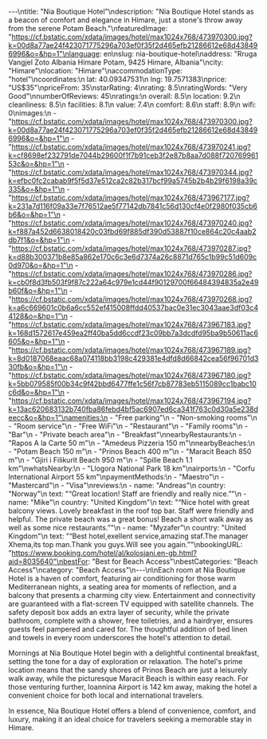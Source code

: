 ---\ntitle: "Nia Boutique Hotel"\ndescription: "Nia Boutique Hotel stands as a beacon of comfort and elegance in Himare, just a stone's throw away from the serene Potam Beach."\nfeaturedImage: "https://cf.bstatic.com/xdata/images/hotel/max1024x768/473970300.jpg?k=00d8a77ae24f423071775296a703ef0f35f2d465efb21286612e68d438496996&o=&hp=1"\nlanguage: en\nslug: nia-boutique-hotel\naddress: "Rruga Vangjel Zoto Albania Himare Potam, 9425 Himare, Albania"\ncity: "Himare"\nlocation: "Himare"\naccommodationType: "hotel"\ncoordinates:\n  lat: 40.09347531\n  lng: 19.7571383\nprice: "US$35"\npriceFrom: 35\nstarRating: 4\nrating: 8.5\nratingWords: "Very Good"\nnumberOfReviews: 45\nratings:\n  overall: 8.5\n  location: 9.2\n  cleanliness: 8.5\n  facilities: 8.1\n  value: 7.4\n  comfort: 8.6\n  staff: 8.9\n  wifi: 0\nimages:\n  - "https://cf.bstatic.com/xdata/images/hotel/max1024x768/473970300.jpg?k=00d8a77ae24f423071775296a703ef0f35f2d465efb21286612e68d438496996&o=&hp=1"\n  - "https://cf.bstatic.com/xdata/images/hotel/max1024x768/473970241.jpg?k=cf8698ef232791de7044b29600f1f7b91ceb3f2e87b8aa7d088f72076996153c&o=&hp=1"\n  - "https://cf.bstatic.com/xdata/images/hotel/max1024x768/473970344.jpg?k=efbc0fc2cabab9f5f5d37e512ca2c82b317bcf99a5745b2b4b29f6198a39c335&o=&hp=1"\n  - "https://cf.bstatic.com/xdata/images/hotel/max1024x768/473967177.jpg?k=231a7d116f09a33e7f76512ae5f77142db7841c56d130cf4e0f2980f035cb6b6&o=&hp=1"\n  - "https://cf.bstatic.com/xdata/images/hotel/max1024x768/473970240.jpg?k=f887a452d6638018420c03fbd69f885df390d53887f10ce864c20c4aab2db7f1&o=&hp=1"\n  - "https://cf.bstatic.com/xdata/images/hotel/max1024x768/473970287.jpg?k=d88b300371b8e85a862e170c6c3e6d7374a26c8871d765c1b99c51d609c0d970&o=&hp=1"\n  - "https://cf.bstatic.com/xdata/images/hotel/max1024x768/473970286.jpg?k=cb0f8d3fb503f9f87c222a64c979e1cd44f90129700f66484394835a2e49b60f&o=&hp=1"\n  - "https://cf.bstatic.com/xdata/images/hotel/max1024x768/473970268.jpg?k=a6c669601c0b6a6cc552ef415008ffdd40537bac0e31ec3043aae3df03c44128&o=&hp=1"\n  - "https://cf.bstatic.com/xdata/images/hotel/max1024x768/473967183.jpg?k=168d1572617e459ea2ff40ba5dd6ccdf23c09bb7a3dcdfd95ba9b50611ac6605&o=&hp=1"\n  - "https://cf.bstatic.com/xdata/images/hotel/max1024x768/473967189.jpg?k=8d0187068eaac68a074118bb3198c429381e4dfd8d66842cea56f96701d330fb&o=&hp=1"\n  - "https://cf.bstatic.com/xdata/images/hotel/max1024x768/473967180.jpg?k=5bb079585f00b34c9f42bbd6477ffe1c56f7cb87783eb5115089cc1babc10c6d&o=&hp=1"\n  - "https://cf.bstatic.com/xdata/images/hotel/max1024x768/473967194.jpg?k=13ac620683132b740fba86febd4bf5ac6907ed6ca341f763c0d30a5e238deecc&o=&hp=1"\namenities:\n  - "Free parking"\n  - "Non-smoking rooms"\n  - "Room service"\n  - "Free WiFi"\n  - "Restaurant"\n  - "Family rooms"\n  - "Bar"\n  - "Private beach area"\n  - "Breakfast"\nnearbyRestaurants:\n  - "Rapos A la Carte 50 m"\n  - "Amedeus Pizzeria 150 m"\nnearbyBeaches:\n  - "Potam Beach 150 m"\n  - "Prinos Beach 400 m"\n  - "Maracit Beach 850 m"\n  - "Gjiri i Filikurit Beach 950 m"\n  - "Spille Beach 1.1 km"\nwhatsNearby:\n  - "Llogora National Park 18 km"\nairports:\n  - "Corfu International Airport 55 km"\npaymentMethods:\n  - "Maestro"\n  - "Mastercard"\n  - "Visa"\nreviews:\n  - name: "Andreas"\n    country: "Norway"\n    text: "“Great location! Staff are friendly and really nice.”"\n  - name: "Mike"\n    country: "United Kingdom"\n    text: "“Nice hotel with great balcony views. Lovely breakfast in the roof top bar. Staff were friendly and helpful. The private beach was a great bonus!
Beach a short walk away as well as some nice restaurants.”"\n  - name: "Myzafer"\n    country: "United Kingdom"\n    text: "“Best hotel,exellent service,amazing staf.The manager Xhema,its top man.Thank you guys.Will see you again.”"\nbookingURL: "https://www.booking.com/hotel/al/kolosjani.en-gb.html?aid=8035640"\nbestFor: "Best for Beach Access"\nbestCategories: "Beach Access"\ncategory: "Beach Access"\n---\n\nEach room at Nia Boutique Hotel is a haven of comfort, featuring air conditioning for those warm Mediterranean nights, a seating area for moments of reflection, and a balcony that presents a charming city view. Entertainment and connectivity are guaranteed with a flat-screen TV equipped with satellite channels. The safety deposit box adds an extra layer of security, while the private bathroom, complete with a shower, free toiletries, and a hairdryer, ensures guests feel pampered and cared for. The thoughtful addition of bed linen and towels in every room underscores the hotel's attention to detail.

Mornings at Nia Boutique Hotel begin with a delightful continental breakfast, setting the tone for a day of exploration or relaxation. The hotel's prime location means that the sandy shores of Prinos Beach are just a leisurely walk away, while the picturesque Maracit Beach is within easy reach. For those venturing further, Ioannina Airport is 142 km away, making the hotel a convenient choice for both local and international travelers.

In essence, Nia Boutique Hotel offers a blend of convenience, comfort, and luxury, making it an ideal choice for travelers seeking a memorable stay in Himare.